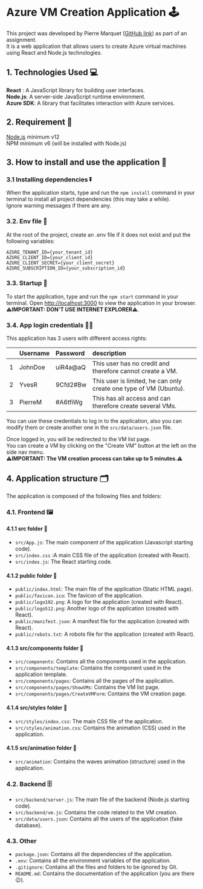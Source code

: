 # Azure VM Creation Application 🕹️

This project was developed by Pierre Marquet ([GitHub link](https://github.com/SokouPM)) as part of an assignment.<br>
It is a web application that allows users to create Azure virtual machines using React and Node.js technologies.

## 1. Technologies Used ‍💻

**React** : A JavaScript library for building user interfaces.<br>
**Node.js**: A server-side JavaScript runtime environment.<br>
**Azure SDK**: A library that facilitates interaction with Azure services.

## 2. Requirement 🚨

[Node.js](https://nodejs.org/en/download) minimum v12<br>
NPM minimum v6 (will be installed with Node.js)

## 3. How to install and use the application 📇

### 3.1 Installing dependencies ⏬

When the application starts, type and run the `npm install` command in your terminal to install all project
dependencies (this may take a while).<br>
Ignore warning messages if there are any.

### 3.2. Env file 🌳

At the root of the project, create an .env file if it does not exist and put the following variables:

```
AZURE_TENANT_ID={your_tenant_id}
AZURE_CLIENT_ID={your_client_id}
AZURE_CLIENT_SECRET={your_client_secret}
AZURE_SUBSCRIPTION_ID={your_subscription_id}
```

### 3.3. Startup 🚙

To start the application, type and run the `npm start` command in your terminal.
Open [http://localhost:3000](http://localhost:3000) to view the application in your browser.<br>
**⚠️IMPORTANT: DON'T USE INTERNET EXPLORER⚠️**.

### 3.4. App login credentials 👩‍💻

This application has 3 users with different access rights:

|   | Username | Password | description                                                       |
|:--|:---------|:---------|:------------------------------------------------------------------|
| 1 | JohnDoe  | uiR4a@aQ | This user has no credit and therefore cannot create a VM.         |
| 2 | YvesR    | 9Cfd2#Bw | This user is limited, he can only create one type of VM (Ubuntu). |
| 3 | PierreM  | #A6tfiWg | This has all access and can therefore create several VMs.         |

You can use these credentials to log in to the application, also you can modify them or create another one in
the `src/data/users.json` file.

Once logged in, you will be redirected to the VM list page.<br>
You can create a VM by clicking on the "Create VM" button at the left on the side nav menu.<br>
**⚠️IMPORTANT: The VM creation process can take up to 5 minutes.⚠️**

## 4. Application structure 🗂️

The application is composed of the following files and folders:

### 4.1. Frontend 🖼️

#### 4.1.1 src folder 📂

- `src/App.js`: The main component of the application (Javascript starting code).
- `src/index.css` :A main CSS file of the application (created with React).
- `src/index.js`: The React starting code.

#### 4.1.2 public folder 📂

- `public/index.html`: The main file of the application (Static HTML page).
- `public/favicon.ico`: The favicon of the application.
- `public/logo192.png`: A logo for the application (created with React).
- `public/logo512.png`: Another logo of the application (created with React).
- `public/manifest.json`: A manifest file for the application (created with React).
- `public/robots.txt`: A robots file for the application (created with React).

#### 4.1.3 src/components folder 📂

- `src/components`: Contains all the components used in the application.
- `src/components/template`: Contains the component used in the application template.
- `src/components/pages`: Contains all the pages of the application.
- `src/components/pages/ShowVMs`: Contains the VM list page.
- `src/components/pages/CreateVMForm`: Contains the VM creation page.

#### 4.1.4 src/styles folder 📂

- `src/styles/index.css`: The main CSS file of the application.
- `src/styles/animation.css`: Contains the animation (CSS) used in the application.

#### 4.1.5 src/animation folder 📂

- `src/animation`: Contains the waves animation (structure) used in the application.

### 4.2. Backend 🗄️

- `src/backend/server.js`: The main file of the backend (Node.js starting code).
- `src/backend/vm.js`: Contains the code related to the VM creation.
- `src/data/users.json`: Contains all the users of the application (fake database).

### 4.3. Other

- `package.json`: Contains all the dependencies of the application.
- `.env`: Contains all the environment variables of the application.
- `.gitignore`: Contains all the files and folders to be ignored by Git.
- `README.md`: Contains the documentation of the application (you are there 😉).